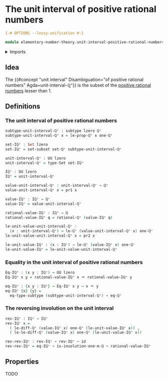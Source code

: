 # The unit interval of positive rational numbers

```agda
{-# OPTIONS --lossy-unification #-}

module elementary-number-theory.unit-interval-positive-rational-numbers where
```

<details><summary>Imports</summary>

```agda
open import elementary-number-theory.decidable-total-order-rational-numbers
open import elementary-number-theory.difference-rational-numbers
open import elementary-number-theory.inequality-rational-numbers
open import elementary-number-theory.maximum-rational-numbers
open import elementary-number-theory.minimum-rational-numbers
open import elementary-number-theory.multiplication-rational-numbers
open import elementary-number-theory.negative-rational-numbers
open import elementary-number-theory.positive-rational-numbers
open import elementary-number-theory.rational-numbers
open import elementary-number-theory.strict-inequality-rational-numbers

open import foundation.action-on-identifications-binary-functions
open import foundation.action-on-identifications-functions
open import foundation.binary-transport
open import foundation.conjunction
open import foundation.dependent-pair-types
open import foundation.function-types
open import foundation.homotopies
open import foundation.identity-types
open import foundation.propositions
open import foundation.sets
open import foundation.subtypes
open import foundation.transport-along-identifications
open import foundation.universe-levels
```

</details>

## Idea

The
{{#concept "unit interval" Disambiguation="of positive rational numbers" Agda=unit-interval-ℚ⁺}}
is the subset of the
[positive rational numbers](elementary-number-theory.positive-rational-numbers.md)
lesser than 1.

## Definitions

### The unit interval of positive rational numbers

```agda
subtype-unit-interval-ℚ⁺ : subtype lzero ℚ⁺
subtype-unit-interval-ℚ⁺ x = le-prop-ℚ⁺ x one-ℚ⁺

set-Iℚ⁺ : Set lzero
set-Iℚ⁺ = set-subset set-ℚ⁺ subtype-unit-interval-ℚ⁺

unit-interval-ℚ⁺ : UU lzero
unit-interval-ℚ⁺ = type-Set set-Iℚ⁺

Iℚ⁺ : UU lzero
Iℚ⁺ = unit-interval-ℚ⁺

value-unit-interval-ℚ⁺ : unit-interval-ℚ⁺ → ℚ⁺
value-unit-interval-ℚ⁺ x = pr1 x

value-Iℚ⁺ : Iℚ⁺ → ℚ⁺
value-Iℚ⁺ = value-unit-interval-ℚ⁺

rational-value-Iℚ⁺ : Iℚ⁺ → ℚ
rational-value-Iℚ⁺ q = rational-ℚ⁺ (value-Iℚ⁺ q)

le-unit-value-unit-interval-ℚ⁺ :
  (x : unit-interval-ℚ⁺) → le-ℚ⁺ (value-unit-interval-ℚ⁺ x) one-ℚ⁺
le-unit-value-unit-interval-ℚ⁺ x = pr2 x

le-unit-value-Iℚ⁺ : (x : Iℚ⁺) → le-ℚ⁺ (value-Iℚ⁺ x) one-ℚ⁺
le-unit-value-Iℚ⁺ = le-unit-value-unit-interval-ℚ⁺
```

### Equality in the unit interval of positive rational numbers

```agda
Eq-Iℚ⁺ : (x y : Iℚ⁺) → UU lzero
Eq-Iℚ⁺ x y = rational-value-Iℚ⁺ x ＝ rational-value-Iℚ⁺ y

eq-Iℚ⁺ : {x y : Iℚ⁺} → Eq-Iℚ⁺ x y → x ＝ y
eq-Iℚ⁺ {x} {y} =
  eq-type-subtype (subtype-unit-interval-ℚ⁺) ∘ eq-ℚ⁺
```

### The reversing involution on the unit interval

```agda
rev-Iℚ⁺ : Iℚ⁺ → Iℚ⁺
rev-Iℚ⁺ x =
  ( le-diff-ℚ⁺ (value-Iℚ⁺ x) one-ℚ⁺ (le-unit-value-Iℚ⁺ x)) ,
  ( le-le-diff-ℚ⁺ (value-Iℚ⁺ x) one-ℚ⁺ (le-unit-value-Iℚ⁺ x))

rev-rev-Iℚ⁺ : rev-Iℚ⁺ ∘ rev-Iℚ⁺ ~ id
rev-rev-Iℚ⁺ = eq-Iℚ⁺ ∘ is-involution-one-m-ℚ ∘ rational-value-Iℚ⁺
```

## Properties

TODO
